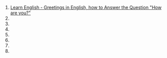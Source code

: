 1. [Learn English - Greetings in English, how to Answer the Question "How are you?"](a0240class.md)
1. []()
1. []()
1. []()
1. []()
1. []()
1. []()
1. []()
